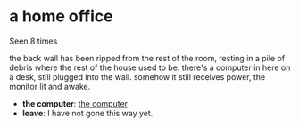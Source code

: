 # a home office

Seen 8 times

the back wall has been ripped from the rest of the room, resting in a pile of debris where the rest of the house used to be. there's a computer in here on a desk, still plugged into the wall. somehow it still receives power, the monitor lit and awake.

- **the computer**: [the computer](the-computer-Nbqmiwv.md)
- **leave**: I have not gone this way yet.
